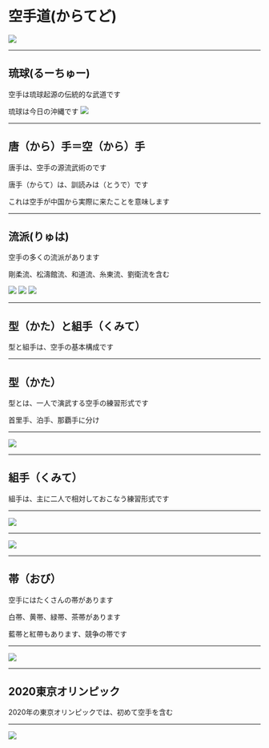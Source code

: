 # 空手道(からてど)

<img src="https://res.cloudinary.com/display97/image/upload/q_auto,fl_lossy,f_auto/v1362515922/25059.png">

---

## 琉球(るーちゅー)

空手は琉球起源の伝統的な武道です

琉球は今日の沖縄です
<img src="https://cdn2.ettoday.net/images/1399/d1399191.jpg">

---
## 唐（から）手＝空（から）手

唐手は、空手の源流武術のです

唐手（からて）は、訓読みは（とうで）です

これは空手が中国から実際に来たことを意味します

---
## 流派(りゅは)

空手の多くの流派があります

剛柔流、松濤館流、和道流、糸東流、劉衛流を含む

<img src="https://5.share.photo.xuite.net/gt_professional/1503be8/9844710/437375746_m.jpg">
<img src="https://encrypted-tbn0.gstatic.com/images?q=tbn:ANd9GcQ2FBnepaTxPBpgM7ToQSahrq7Hgb77XN4Y9Cv9TMmCEKSbSlUx">
<img src="https://5.share.photo.xuite.net/gt_professional/1503b6b/9844710/437382021_m.jpg">

---
## 型（かた）と組手（くみて）

型と組手は、空手の基本構成です

---
## 型（かた）

型とは、一人で演武する空手の練習形式です

首里手、泊手、那覇手に分け

---
<img src="http://the-martial-way.com/wp-content/uploads/2015/03/IFK-Kyokushin.jpg">

---
## 組手（くみて）
組手は、主に二人で相対しておこなう練習形式です

---
<img src="https://www.wkf.net/imagenes/noticias/041517_k1pl_rabat04.jpg">

---
<img src="https://ibb.co/cT9p8n">

---
## 帯（おび）

空手にはたくさんの帯があります

白帯、黄帯、緑帯、茶帯があります

藍帯と紅帶もあります、競争の帯です

---
<img src="https://cdn.shopify.com/s/files/1/0289/8745/products/BELTSCOLORS_70d451c1-4875-4f93-8fbf-659491dec9ab_1024x1024.jpg?v=1433887015">

---
## 2020東京オリンピック

2020年の東京オリンピックでは、初めて空手を含む

---
<img src="https://cdn-images-1.medium.com/max/960/1*QuIgQnRdvXFxv_RCpQWAiQ.jpeg">

